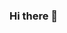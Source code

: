 ### Hi there 👋

<!--
**bashir-tech/Bashir-tech** is a ✨ _special_ ✨ repository because its `README.md` (this file) appears on your GitHub profile.

Here are some ideas to get you started:

-🔭 I’m currently working on expanding my skills in front-end development and exploring the exciting intersection of artificial intelligence and data analysis...
-🌱 I’m currently learning about leveraging AI techniques for data analysis and visualization. 
-👯 I’m looking to collaborate on projects that involve AI for data analysis and visualization, where I can contribute my front-end development skills and learn from professionals experienced in AI and data science. I'm enthusiastic about opportunities that combine my passion for creating visually appealing interfaces with the application of AI techniques.
 -🤔 I’m looking for help with deepening my understanding of AI algorithms and their applications in data analysis and visualization. I'm open to mentorship or guidance from experts who can provide insights into best practices and help me advance my AI skills.
 Ask me about front-end development, AI for data analysis and visualization, or my experiences as a software engineering student
- 📫 How to reach me: ...
- 😄 Pronouns: ...
- ⚡ Fun fact: ...


[![My GitHub Stats](https://github-readme-stats.vercel.app/api/?username=Bashir-tech&count_private=true&theme=tokyonight&showicons=true)]()
[![My GitHub Language Stats](https://github-readme-stats.vercel.app/api/top-langs/?username=Bashir-tech&langs_count=5&theme=tokyonight)]()
-->
